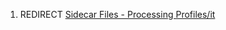 1.  REDIRECT [Sidecar Files - Processing
    Profiles/it](Sidecar_Files_-_Processing_Profiles/it "wikilink")